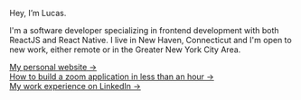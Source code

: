 Hey, I’m Lucas.

I'm a software developer specializing in frontend development with both ReactJS and React Native. I live in New Haven, Connecticut and I'm open to new work, either remote or in the Greater New York City Area.

[My personal website &rarr;](https://lucaslitton.me/) <br />
[How to build a zoom application in less than an hour &rarr;](https://lucaslitton.me/blog/how-to-build-a-zoom-application-in-less-than-an-hour) <br />
[My work experience on LinkedIn &rarr;](https://linkedin.com/in/lucaslitton)
